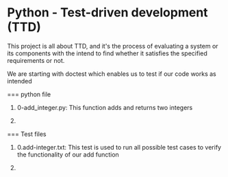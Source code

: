 <h1> Python - Test-driven development (TTD)</h1>

<p> This project is all about TTD, and it's the process of evaluating a system or its components with
    the intend to find whether it satisfies the specified requirements or not.
</p>

<p>
    We are starting with doctest which enables us to test if our code works as
    intended
</p>

===
python file
1. 0-add_integer.py: This function adds and returns two integers

2. 

===
Test files
1. 0.add-integer.txt: This test is used to run all possible test cases to verify the functionality of our add function

2. 